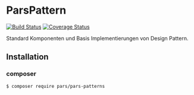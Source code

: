 # ParsPattern
[![Build Status](https://travis-ci.com/pars-framework/pars-patterns.svg?branch=master)](https://travis-ci.com/pars-framework/pars-patterns)
[![Coverage Status](https://coveralls.io/repos/github/pars-framework/pars-patterns/badge.svg?branch=master)](https://coveralls.io/github/pars-framework/pars-patterns?branch=master)

Standard Komponenten und Basis Implementierungen von Design Pattern.

## Installation

### composer
```bash
$ composer require pars/pars-patterns
```
